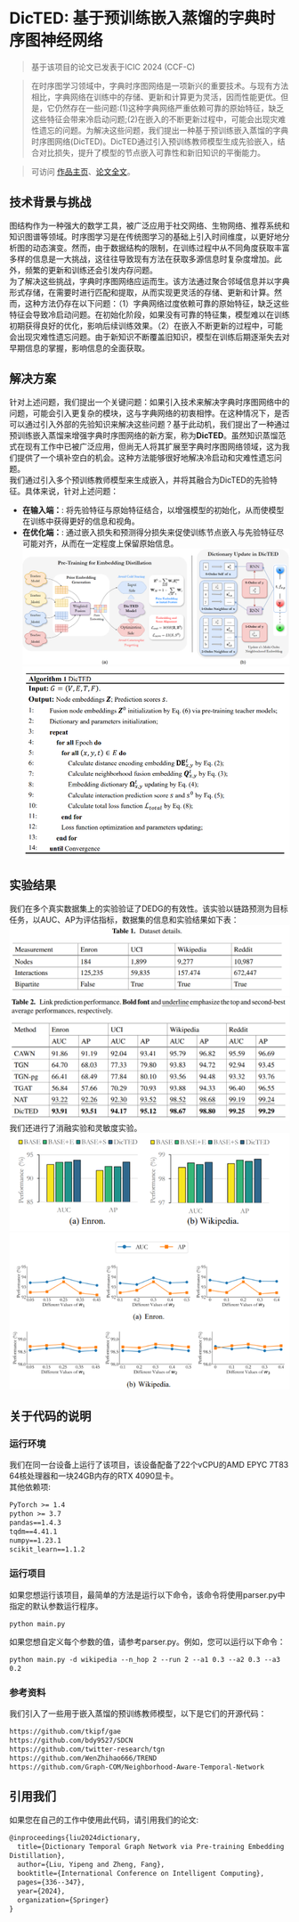 # DicTED: 基于预训练嵌入蒸馏的字典时序图神经网络

> 基于该项目的论文已发表于ICIC 2024 (CCF-C)

> 在时序图学习领域中，字典时序图网络是一项新兴的重要技术。与现有方法相比，字典网络在训练中的存储、更新和计算更为灵活，因而性能更优。但是，它仍然存在一些问题:(1)这种字典网络严重依赖可靠的原始特征，缺乏这些特征会带来冷启动问题;(2)在嵌入的不断更新过程中，可能会出现灾难性遗忘的问题。为解决这些问题，我们提出一种基于预训练嵌入蒸馏的字典时序图网络(DicTED)。DicTED通过引入预训练教师模型生成先验嵌入，结合对比损失，提升了模型的节点嵌入可靠性和新旧知识的平衡能力。

> 可访问 [作品主页](https://samer-hue.github.io/DicTED/README.html)、[论文全文](https://link.springer.com/chapter/10.1007/978-981-97-5678-0_29)。

## 技术背景与挑战

图结构作为一种强大的数学工具，被广泛应用于社交网络、生物网络、推荐系统和知识图谱等领域。时序图学习是在传统图学习的基础上引入时间维度，以更好地分析图的动态演变。然而，由于数据结构的限制，在训练过程中从不同角度获取丰富多样的信息是一大挑战，这往往导致现有方法在获取多源信息时复杂度增加。此外，频繁的更新和训练还会引发内存问题。<br>
为了解决这些挑战，字典时序图网络应运而生。该方法通过聚合邻域信息并以字典形式存储，在需要时进行匹配和提取，从而实现更灵活的存储、更新和计算。然而，这种方法仍存在以下问题：（1）字典网络过度依赖可靠的原始特征，缺乏这些特征会导致冷启动问题。在初始化阶段，如果没有可靠的特征集，模型难以在训练初期获得良好的优化，影响后续训练效果。（2）在嵌入不断更新的过程中，可能会出现灾难性遗忘问题。由于新知识不断覆盖旧知识，模型在训练后期逐渐失去对早期信息的掌握，影响信息的全面获取。

## 解决方案
针对上述问题，我们提出一个关键问题：如果引入技术来解决字典时序图网络中的问题，可能会引入更复杂的模块，这与字典网络的初衷相悖。在这种情况下，是否可以通过引入外部的先验知识来解决这些问题？基于此动机，我们提出了一种通过预训练嵌入蒸馏来增强字典时序图网络的新方案，称为**DicTED**。虽然知识蒸馏范式在现有工作中已被广泛应用，但尚无人将其扩展至字典时序图网络领域，这为我们提供了一个填补空白的机会。这种方法能够很好地解决冷启动和灾难性遗忘问题。<br>
我们通过引入多个预训练教师模型来生成嵌入，并将其融合为DicTED的先验特征。具体来说，针对上述问题：<br>
- **在输入端：**: 将先验特征与原始特征结合，以增强模型的初始化，从而使模型在训练中获得更好的信息和视角。
- **在优化端：**: 通过嵌入损失和预测得分损失来促使训练节点嵌入与先验特征尽可能对齐，从而在一定程度上保留原始信息。
![DicTED 模型框架](image/framework.png)
![DicTED 模型伪代码](image/pseudocode.png)

## 实验结果

我们在多个真实数据集上的实验验证了DEDG的有效性。该实验以链路预测为目标任务，以AUC、AP为评估指标，数据集的信息和实验结果如下表：
![DicTED 实验数据集信息](image/dataset_detail.png)
![DicTED 主实验结果](image/performance.png)
我们还进行了消融实验和灵敏度实验。
![DicTED 消融实验结果](image/ablation.png)
![DicTED 灵敏度实验结果](image/sensitivity.png)


## 关于代码的说明
### 运行环境
我们在同一台设备上运行了该项目，该设备配备了22个vCPU的AMD EPYC 7T83 64核处理器和一块24GB内存的RTX 4090显卡。<br>
其他依赖项:
```
PyTorch >= 1.4
python >= 3.7
pandas==1.4.3
tqdm==4.41.1
numpy==1.23.1
scikit_learn==1.1.2
```

### 运行项目
如果您想运行该项目，最简单的方法是运行以下命令，该命令将使用parser.py中指定的默认参数运行程序。
```
python main.py
```
如果您想自定义每个参数的值，请参考parser.py。例如，您可以运行以下命令：
```
python main.py -d wikipedia --n_hop 2 --run 2 --a1 0.3 --a2 0.3 --a3 0.2
```

### 参考资料
我们引入了一些用于嵌入蒸馏的预训练教师模型，以下是它们的开源代码：
```
https://github.com/tkipf/gae
https://github.com/bdy9527/SDCN
https://github.com/twitter-research/tgn
https://github.com/WenZhihao666/TREND
https://github.com/Graph-COM/Neighborhood-Aware-Temporal-Network
```

## 引用我们
如果您在自己的工作中使用此代码，请引用我们的论文:
```
@inproceedings{liu2024dictionary,
  title={Dictionary Temporal Graph Network via Pre-training Embedding Distillation},
  author={Liu, Yipeng and Zheng, Fang},
  booktitle={International Conference on Intelligent Computing},
  pages={336--347},
  year={2024},
  organization={Springer}
}
```
